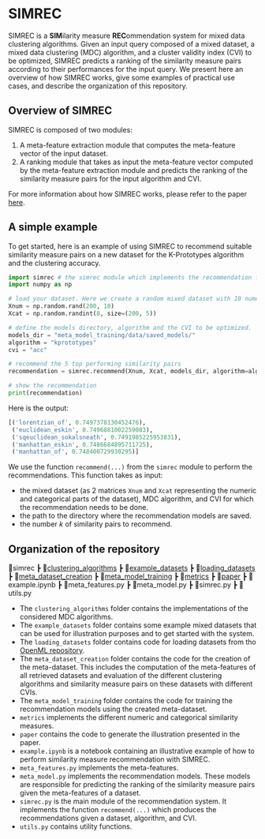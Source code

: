 # SIMREC
SIMREC is a **SIM**ilarity measure **REC**ommendation system for mixed data clustering algorithms. Given an input query composed of a mixed dataset, a mixed data clustering (MDC) algorithm, and a cluster validity index (CVI) to be optimized, SIMREC predicts a ranking of the similarity measure pairs according to their performances for the input query. We present here an overview of how SIMREC works, give some examples of practical use cases, and describe the organization of this repository.

## Overview of SIMREC

SIMREC is composed of two modules:

1. A meta-feature extraction module that computes the meta-feature vector of the input dataset.
2. A ranking module that takes as input the meta-feature vector computed by the meta-feature extraction module and predicts the ranking of the similarity measure pairs for the input algorithm and CVI.

For more information about how SIMREC works, please refer to the paper [here]().

## A simple example
To get started, here is an example of using SIMREC to recommend suitable similarity measure pairs on a new dataset for the K-Prototypes algorithm and the clustering accuracy.

``` python
import simrec # the simrec module which implements the recommendation function
import numpy as np

# load your dataset. Here we create a random mixed dataset with 10 numeric attributes and 5 categorical attributes
Xnum = np.random.rand(200, 10)
Xcat = np.random.randint(8, size=(200, 5))

# define the models directory, algorithm and the CVI to be optimized.
models_dir = "meta_model_training/data/saved_models/"
algorithm = "kprototypes"
cvi = "acc"

# recommend the 5 top performing similarity pairs
recommendation = simrec.recommend(Xnum, Xcat, models_dir, algorithm=algorithm, cvi=cvi, k=5)

# show the recommendation
print(recommendation)
```

Here is the output:

``` python
[('lorentzian_of', 0.7497378130452476),
 ('euclidean_eskin', 0.7496881002259083),
 ('sqeuclidean_sokalsneath', 0.7491985225953831),
 ('manhattan_eskin', 0.7486684895711725),
 ('manhattan_of', 0.748400729930295)]
```

We use the function `recommend(...)` from the `simrec` module to perform the recommendations. This function takes as input:
- the mixed dataset (as 2 matrices `Xnum` and `Xcat` representing the numeric and categorical parts of the dataset), MDC algorithm, and CVI for which the recommendation needs to be done.
- the path to the directory where the recommendation models are saved.
- the number $k$ of similarity pairs to recommend.

## Organization of the repository

:file_folder:simrec
┣ :file_folder:[clustering_algorithms](clustering_algorithms/)
┣ :file_folder:[example_datasets](example_datasets/)
┣ :file_folder:[loading_datasets](loading_datasets/)
┣ :file_folder:[meta_dataset_creation](meta_dataset_creation/)
┣ :file_folder:[meta_model_training](meta_model_training/)
┣ :file_folder:[metrics](metrics/)
┣ :file_folder:[paper](paper/)
┣ :notebook:example.ipynb
┣ :page_facing_up:meta_features.py
┣ :page_facing_up:meta_model.py
┣ :page_facing_up:simrec.py
┣ :page_facing_up:utils.py

- The `clustering_algorithms` folder contains the implementations of the considered MDC algorithms.
- The `example_datasets` folder contains some example mixed datasets that can be used for illustration purposes and to get started with the system.
- The `loading_datasets` folder contains code for loading datasets from tho [OpenML repository](https://www.openml.org/).
- The `meta_dataset_creation` folder contains the code for the creation of the meta-dataset. This includes the computation of the meta-features of all retrieved datasets and evaluation of the different clustering algorithms and similarity measure pairs on these datasets with different CVIs.
- The `meta_model_training` folder contains the code for training the recommendation models using the created meta-dataset.
- `metrics` implements the different numeric and categorical similarity measures.
- `paper` contains the code to generate the illustration presented in the paper.
- `example.ipynb` is a notebook containing an illustrative example of how to perform similarity measure recommendation with SIMREC.
- `meta_features.py` implements the meta-features.
- `meta_model.py` implements the recommendation models. These models are responsible for predicting the ranking of the similarity measure pairs given the meta-features of a dataset.
- `simrec.py` is the main module of the recommendation system. It implements the function `recommend(...)` which produces the recommendations given a dataset, algorithm, and CVI.
- `utils.py` contains utility functions.
